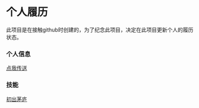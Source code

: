 个人履历
====
此项目是在接触github时创建的，为了纪念此项目，决定在此项目更新个人的履历状态。


### 个人信息
[点我传送](./base.md)


### 技能
[初出茅庐](./skill.md)
